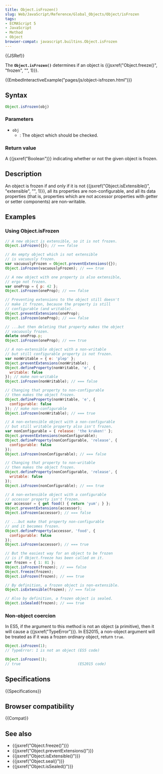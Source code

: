 ```yaml
---
title: Object.isFrozen()
slug: Web/JavaScript/Reference/Global_Objects/Object/isFrozen
tags:
- ECMAScript 5
- JavaScript
- Method
- Object
browser-compat: javascript.builtins.Object.isFrozen
---
```

{{JSRef}}

The **`Object.isFrozen()`** determines if an object is
{{jsxref("Object.freeze()", "frozen", "", 1)}}.

{{EmbedInteractiveExample("pages/js/object-isfrozen.html")}}

## Syntax

```js
Object.isFrozen(obj)
```

### Parameters

- `obj`
  - : The object which should be checked.

### Return value

A {{jsxref("Boolean")}} indicating whether or not the given object is
frozen.

## Description

An object is frozen if and only if it is not
{{jsxref("Object.isExtensible()",
  "extensible", "", 1)}},
all its properties are non-configurable, and all its data properties (that is,
properties which are not accessor properties with getter or setter components)
are non-writable.

## Examples

### Using Object.isFrozen

```js
// A new object is extensible, so it is not frozen.
Object.isFrozen({}); // === false

// An empty object which is not extensible
// is vacuously frozen.
var vacuouslyFrozen = Object.preventExtensions({});
Object.isFrozen(vacuouslyFrozen); // === true

// A new object with one property is also extensible,
// ergo not frozen.
var oneProp = { p: 42 };
Object.isFrozen(oneProp); // === false

// Preventing extensions to the object still doesn't
// make it frozen, because the property is still
// configurable (and writable).
Object.preventExtensions(oneProp);
Object.isFrozen(oneProp); // === false

// ...but then deleting that property makes the object
// vacuously frozen.
delete oneProp.p;
Object.isFrozen(oneProp); // === true

// A non-extensible object with a non-writable
// but still configurable property is not frozen.
var nonWritable = { e: 'plep' };
Object.preventExtensions(nonWritable);
Object.defineProperty(nonWritable, 'e', {
  writable: false
}); // make non-writable
Object.isFrozen(nonWritable); // === false

// Changing that property to non-configurable
// then makes the object frozen.
Object.defineProperty(nonWritable, 'e', {
  configurable: false
}); // make non-configurable
Object.isFrozen(nonWritable); // === true

// A non-extensible object with a non-configurable
// but still writable property also isn't frozen.
var nonConfigurable = { release: 'the kraken!' };
Object.preventExtensions(nonConfigurable);
Object.defineProperty(nonConfigurable, 'release', {
  configurable: false
});
Object.isFrozen(nonConfigurable); // === false

// Changing that property to non-writable
// then makes the object frozen.
Object.defineProperty(nonConfigurable, 'release', {
  writable: false
});
Object.isFrozen(nonConfigurable); // === true

// A non-extensible object with a configurable
// accessor property isn't frozen.
var accessor = { get food() { return 'yum'; } };
Object.preventExtensions(accessor);
Object.isFrozen(accessor); // === false

// ...but make that property non-configurable
// and it becomes frozen.
Object.defineProperty(accessor, 'food', {
  configurable: false
});
Object.isFrozen(accessor); // === true

// But the easiest way for an object to be frozen
// is if Object.freeze has been called on it.
var frozen = { 1: 81 };
Object.isFrozen(frozen); // === false
Object.freeze(frozen);
Object.isFrozen(frozen); // === true

// By definition, a frozen object is non-extensible.
Object.isExtensible(frozen); // === false

// Also by definition, a frozen object is sealed.
Object.isSealed(frozen); // === true
```

### Non-object coercion

In ES5, if the argument to this method is not an object (a primitive), then it
will cause a {{jsxref("TypeError")}}. In ES2015, a non-object argument
will be treated as if it was a frozen ordinary object, return `true`.

```js
Object.isFrozen(1);
// TypeError: 1 is not an object (ES5 code)

Object.isFrozen(1);
// true                          (ES2015 code)
```

## Specifications

{{Specifications}}

## Browser compatibility

{{Compat}}

## See also

- {{jsxref("Object.freeze()")}}
- {{jsxref("Object.preventExtensions()")}}
- {{jsxref("Object.isExtensible()")}}
- {{jsxref("Object.seal()")}}
- {{jsxref("Object.isSealed()")}}
